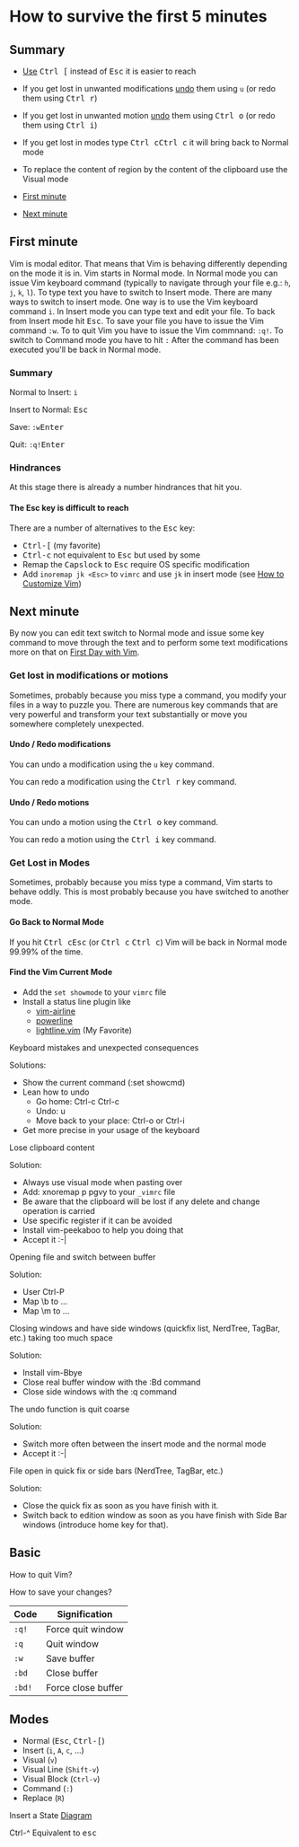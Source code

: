 # How to survive the first 5 minutes

## Summary

- [Use](#the_esc_key_is_difficult_to_reach) <kbd>Ctrl [</kbd> instead of <kbd>Esc</kbd> it is easier to reach
- If you get lost in unwanted modifications [undo](#undo___redo_modifications) them using `u` (or redo them using <kbd>Ctrl r</kbd>)
- If you get lost in unwanted motion [undo](#undo___redo_motions) them using <kbd>Ctrl o</kbd> (or redo them using <kbd>Ctrl i</kbd>)
- If you get lost in modes type <kbd>Ctrl c</kbd><kbd>Ctrl c</kbd> it will bring back to Normal mode
- To replace the content of region by the content of the clipboard use the Visual mode


- [First minute](#first_minute)
- [Next minute](#next_minute)

## First minute

Vim is modal editor.  That means that Vim is behaving differently depending on the mode it is in.  Vim starts in Normal
mode.  In Normal mode you can issue Vim keyboard command (typically to navigate through your file e.g.: `h`, `j`, `k`,
`l`).  To type text you have to switch to Insert mode.  There are many ways to switch to insert mode. One way is to use
the Vim keyboard command `i`.  In Insert mode you can type text and edit your file.  To back from Insert mode hit
<kbd>Esc</kbd>.  To save your file you have to issue the Vim command `:w`.  To to quit Vim you have to issue the Vim
commnand: `:q!`.  To switch to Command mode you have to hit `:` After the command has been executed you'll be back in
Normal mode.

### Summary

Normal to Insert: `i `

Insert to Normal: <kbd>Esc</kbd>

Save: `:w`<kbd>Enter</kbd>

Quit: `:q!`<kbd>Enter</kbd>

### Hindrances

At this stage there is already a number hindrances that hit you.

#### The Esc key is difficult to reach

There are a number of alternatives to the <kbd>Esc</kbd> key:
- <kbd>Ctrl-[</kbd> (my favorite)
- <kbd>Ctrl-c</kbd> not equivalent to <kbd>Esc</kbd> but used by some
- Remap the <kbd>Capslock</kbd> to <kbd>Esc</kbd> require OS specific modification
- Add `inoremap jk <Esc>` to `vimrc` and use `jk` in insert mode (see [How to Customize Vim](customize.md))

## Next minute

By now you can edit text switch to Normal mode and issue some key command to move through the text and to perform some text
modifications more on that on [First Day with Vim](firstday.md).

### Get lost in modifications or motions

Sometimes, probably because you miss type a command, you modify your files in a way to puzzle you.
There are numerous key commands that are very powerful and transform your text substantially or move you somewhere
completely unexpected.

#### Undo / Redo modifications

You can undo a modification using the `u` key command.

You can redo a modification using the <kbd>Ctrl r</kbd> key command.

#### Undo / Redo motions

You can undo a motion using the <kbd>Ctrl o</kbd> key command.

You can redo a motion using the <kbd>Ctrl i</kbd> key command.

### Get Lost in Modes

Sometimes, probably because you miss type a command, Vim starts to behave oddly.
This is most probably because you have switched to another mode.

#### Go Back to Normal Mode

If you hit <kbd>Ctrl c</kbd><kbd>Esc</kbd> (or <kbd>Ctrl c</kbd> <kbd>Ctrl c</kbd>) Vim will be back in Normal mode
99.99% of the time.

#### Find the Vim Current Mode

-   Add the `set showmode` to your `vimrc` file
-   Install a status line plugin like
    - [vim-airline](https://github.com/vim-airline/vim-airline)
    - [powerline](https://github.com/powerline/powerline)
    - [lightline.vim](https://github.com/vim-airline/vim-airline) (My Favorite)

Keyboard mistakes and unexpected consequences

Solutions:

-   Show the current command (:set showcmd)
-   Lean how to undo
    -   Go home: Ctrl-c Ctrl-c
    -   Undo: u
    -   Move back to your place: Ctrl-o or Ctrl-i
-   Get more precise in your usage of the keyboard

Lose clipboard content

Solution:

-   Always use visual mode when pasting over
-   Add: xnoremap p pgvy to your `_vimrc` file
-   Be aware that the clipboard will be lost if any delete and change
    operation is carried
-   Use specific register if it can be avoided
-   Install vim-peekaboo to help you doing that
-   Accept it :-\|

Opening file and switch between buffer

Solution:

-   User Ctrl-P
-   Map \\b to \...
-   Map \\m to \...

Closing windows and have side windows (quickfix list, NerdTree, TagBar,
etc.) taking too much space

Solution:

-   Install vim-Bbye
-   Close real buffer window with the :Bd command
-   Close side windows with the :q command

The undo function is quit coarse

Solution:

-   Switch more often between the insert mode and the normal mode
-   Accept it :-|

File open in quick fix or side bars (NerdTree, TagBar, etc.)

Solution:

- Close the quick fix as soon as you have finish with it.
- Switch back to edition window as soon as you have finish with Side Bar windows (introduce home key for that).


## Basic

How to quit Vim?

How to save your changes?

| Code   | Signification      |
|--------|--------------------|
| `:q!`  | Force quit window  |
| `:q`   | Quit window        |
| `:w`   | Save buffer        |
| `:bd`  | Close buffer       |
| `:bd!` | Force close buffer |


## Modes

-   Normal (<kbd>Esc</kbd>, <kbd>Ctrl-[</kbd>)
-   Insert (`i`, `A`, `c`, ...)
-   Visual (`v`)
-   Visual Line (`Shift-v`)
-   Visual Block (`Ctrl-v`)
-   Command (`:`)
-   Replace (`R`)

Insert a State [Diagram](Diagram)

Ctrl-\^ Equivalent to <kbd>esc</kbd>

<!-- vim: set tw=120 : -->
